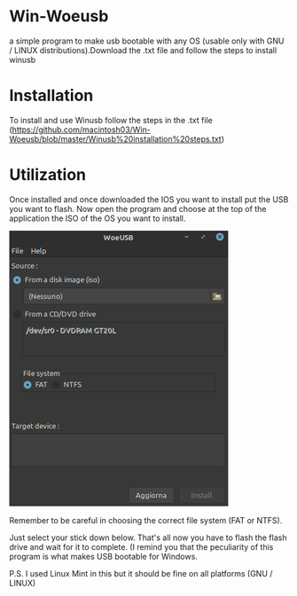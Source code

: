 # Win-Woeusb
a simple program to make usb bootable with any OS (usable only with GNU / LINUX distributions).Download the .txt file and follow the steps to install winusb
# Installation
To install and use Winusb follow the steps in the .txt file (https://github.com/macintosh03/Win-Woeusb/blob/master/Winusb%20installation%20steps.txt)
# Utilization
Once installed and once downloaded the IOS you want to install put the USB you want to flash. Now open the program and choose at the top of the application the ISO of the OS you want to install.

![Alt tag](https://github.com/macintosh03/Win-Woeusb/blob/master/Schermata%20del%202020-05-20%2013-55-20.png)

Remember to be careful in choosing the correct file system (FAT or NTFS).

Just select your stick down below. That's all now you have to flash the flash drive and wait for it to complete.
(I remind you that the peculiarity of this program is what makes USB bootable for Windows.

P.S. I used Linux Mint in this but it should be fine on all platforms (GNU / LINUX)




